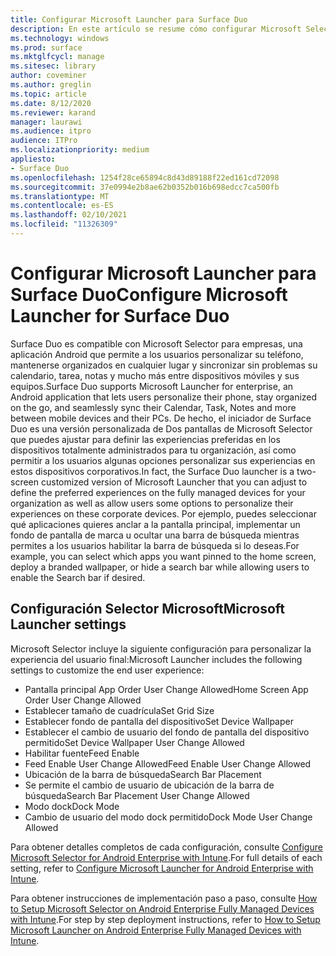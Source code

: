 ```yaml
---
title: Configurar Microsoft Launcher para Surface Duo
description: En este artículo se resume cómo configurar Microsoft Selector dispositivos administrados en entornos comerciales.
ms.technology: windows
ms.prod: surface
ms.mktglfcycl: manage
ms.sitesec: library
author: coveminer
ms.author: greglin
ms.topic: article
ms.date: 8/12/2020
ms.reviewer: karand
manager: laurawi
ms.audience: itpro
audience: ITPro
ms.localizationpriority: medium
appliesto:
- Surface Duo
ms.openlocfilehash: 1254f28ce65894c8d43d89188f22ed161cd72098
ms.sourcegitcommit: 37e0994e2b8ae62b0352b016b698edcc7ca500fb
ms.translationtype: MT
ms.contentlocale: es-ES
ms.lasthandoff: 02/10/2021
ms.locfileid: "11326309"
---
```

# <span data-ttu-id="47032-103">Configurar Microsoft Launcher para Surface Duo</span><span class="sxs-lookup"><span data-stu-id="47032-103">Configure Microsoft Launcher for Surface Duo</span></span>

<span data-ttu-id="47032-104">Surface Duo es compatible con Microsoft Selector para empresas, una aplicación Android que permite a los usuarios personalizar su teléfono, mantenerse organizados en cualquier lugar y sincronizar sin problemas su calendario, tarea, notas y mucho más entre dispositivos móviles y sus equipos.</span><span class="sxs-lookup"><span data-stu-id="47032-104">Surface Duo supports Microsoft Launcher for enterprise, an Android application that lets users personalize their phone, stay organized on the go, and seamlessly sync their Calendar, Task, Notes and more between mobile devices and their PCs.</span></span> <span data-ttu-id="47032-105">De hecho, el iniciador de Surface Duo es una versión personalizada de Dos pantallas de Microsoft Selector que puedes ajustar para definir las experiencias preferidas en los dispositivos totalmente administrados para tu organización, así como permitir a los usuarios algunas opciones personalizar sus experiencias en estos dispositivos corporativos.</span><span class="sxs-lookup"><span data-stu-id="47032-105">In fact, the Surface Duo launcher is a two-screen customized version of  Microsoft Launcher that you can adjust to define the preferred experiences on the fully managed devices for your organization as well as allow users some options to personalize their experiences on these corporate devices.</span></span> <span data-ttu-id="47032-106">Por ejemplo, puedes seleccionar qué aplicaciones quieres anclar a la pantalla principal, implementar un fondo de pantalla de marca u ocultar una barra de búsqueda mientras permites a los usuarios habilitar la barra de búsqueda si lo deseas.</span><span class="sxs-lookup"><span data-stu-id="47032-106">For example, you can select which apps you want pinned to the home screen, deploy a branded wallpaper, or hide a search bar while allowing users to enable the Search bar if desired.</span></span>

## <span data-ttu-id="47032-107">Configuración Selector Microsoft</span><span class="sxs-lookup"><span data-stu-id="47032-107">Microsoft Launcher settings</span></span>

<span data-ttu-id="47032-108">Microsoft Selector incluye la siguiente configuración para personalizar la experiencia del usuario final:</span><span class="sxs-lookup"><span data-stu-id="47032-108">Microsoft Launcher includes the following settings to customize the end user experience:</span></span>


- <span data-ttu-id="47032-109">Pantalla principal App Order User Change Allowed</span><span class="sxs-lookup"><span data-stu-id="47032-109">Home Screen App Order User Change Allowed</span></span>
- <span data-ttu-id="47032-110">Establecer tamaño de cuadrícula</span><span class="sxs-lookup"><span data-stu-id="47032-110">Set Grid Size</span></span>
- <span data-ttu-id="47032-111">Establecer fondo de pantalla del dispositivo</span><span class="sxs-lookup"><span data-stu-id="47032-111">Set Device Wallpaper</span></span>
- <span data-ttu-id="47032-112">Establecer el cambio de usuario del fondo de pantalla del dispositivo permitido</span><span class="sxs-lookup"><span data-stu-id="47032-112">Set Device Wallpaper User Change Allowed</span></span>
- <span data-ttu-id="47032-113">Habilitar fuente</span><span class="sxs-lookup"><span data-stu-id="47032-113">Feed Enable</span></span>
- <span data-ttu-id="47032-114">Feed Enable User Change Allowed</span><span class="sxs-lookup"><span data-stu-id="47032-114">Feed Enable User Change Allowed</span></span>
- <span data-ttu-id="47032-115">Ubicación de la barra de búsqueda</span><span class="sxs-lookup"><span data-stu-id="47032-115">Search Bar Placement</span></span>
- <span data-ttu-id="47032-116">Se permite el cambio de usuario de ubicación de la barra de búsqueda</span><span class="sxs-lookup"><span data-stu-id="47032-116">Search Bar Placement User Change Allowed</span></span>
- <span data-ttu-id="47032-117">Modo dock</span><span class="sxs-lookup"><span data-stu-id="47032-117">Dock Mode</span></span>
- <span data-ttu-id="47032-118">Cambio de usuario del modo dock permitido</span><span class="sxs-lookup"><span data-stu-id="47032-118">Dock Mode User Change Allowed</span></span>

<span data-ttu-id="47032-119">Para obtener detalles completos de cada configuración, consulte [Configure Microsoft Selector for Android Enterprise with Intune](https://docs.microsoft.com/mem/intune/apps/configure-microsoft-launcher).</span><span class="sxs-lookup"><span data-stu-id="47032-119">For full details of each setting, refer to [Configure Microsoft Launcher for Android Enterprise with Intune](https://docs.microsoft.com/mem/intune/apps/configure-microsoft-launcher).</span></span>

<span data-ttu-id="47032-120">Para obtener instrucciones de implementación paso a paso, consulte [How to Setup Microsoft Selector on Android Enterprise Fully Managed Devices with Intune](https://techcommunity.microsoft.com/t5/intune-customer-success/how-to-setup-microsoft-launcher-on-android-enterprise-fully/ba-p/1482134).</span><span class="sxs-lookup"><span data-stu-id="47032-120">For step by step deployment instructions, refer to [How to Setup Microsoft Launcher on Android Enterprise Fully Managed Devices with Intune](https://techcommunity.microsoft.com/t5/intune-customer-success/how-to-setup-microsoft-launcher-on-android-enterprise-fully/ba-p/1482134).</span></span>
